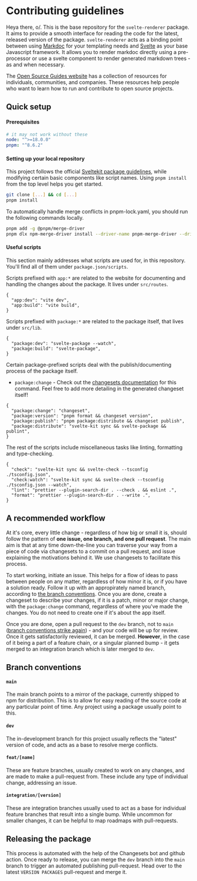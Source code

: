 # Contributing guidelines

Heya there, o/. This is the base repository for the `svelte-renderer` package. It aims to provide a smooth interface for reading the code for the latest, released version of the package. `svelte-renderer` acts as a binding point between using [Markdoc](https://markdoc.dev) for your templating needs and [Svelte](https://svelte.dev) as your base Javascript framework. It allows you to render markdoc directly using a pre-processor or use a svelte component to render generated markdown trees - as and when necessary.

The [Open Source Guides website](https://opensource.guide) has a collection of resources for individuals, communities, and companies. These resources help people who want to learn how to run and contribute to open source projects.

## Quick setup

#### Prerequisites

```yaml
# it may not work without these
node: "^>=18.0.0"
pnpm: "^8.6.2"
```

#### Setting up your local repository

This project follows the official [Sveltekit package guidelines](https://kit.svelte.dev/docs/packaging), while modifying certain basic components like script names. Using `pnpm install` from the top level helps you get started.

```bash
git clone [...] && cd [...]
pnpm install
```

To automatically handle merge conflicts in pnpm-lock.yaml, you should run the following commands locally.

```bash
pnpm add -g @pnpm/merge-driver
pnpm dlx npm-merge-driver install --driver-name pnpm-merge-driver --driver "pnpm-merge-driver %A %O %B %P" --files pnpm-lock.yaml
```

#### Useful scripts

This section mainly addresses what scripts are used for, in this repository. You'll find all of them under `package.json/scripts`.

Scripts prefixed with `app:*` are related to the website for documenting and handling the changes about the package. It lives under `src/routes`.

```json5
{
  "app:dev": "vite dev",
  "app:build": "vite build",
}
```

Scripts prefixed with `package:*` are related to the package itself, that lives under `src/lib`.

```json5
{
  "package:dev": "svelte-package --watch",
  "package:build": "svelte-package",
}
```

Certain package-prefixed scripts deal with the publish/documenting process of the package itself.

- `package:change` - Check out the [changesets documentation](https://github.com/changesets/changesets/blob/main/docs/adding-a-changeset.md) for this command. Feel free to add more detailing in the generated changeset itself!

```json5
{
  "package:change": "changeset",
  "package:version": "pnpm format && changeset version",
  "package:publish": "pnpm package:distribute && changeset publish",
  "package:distribute": "svelte-kit sync && svelte-package && publint",
}
```

The rest of the scripts include miscellaneous tasks like linting, formatting and type-checking.

```json5
{
  "check": "svelte-kit sync && svelte-check --tsconfig ./tsconfig.json",
  "check:watch": "svelte-kit sync && svelte-check --tsconfig ./tsconfig.json --watch",
  "lint": "prettier --plugin-search-dir . --check . && eslint .",
  "format": "prettier --plugin-search-dir . --write .",
}
```

## A recommended workflow

At it's core, every little change - regardless of how big or small it is, should follow the pattern of **one issue, one branch, and one pull request**. The main aim is that at any time down-the-line you can traverse your way from a piece of code via changesets to a commit on a pull request, and issue explaining the motivations behind it. We use changesets to facilitate this process.

To start working, initiate an issue. This helps for a flow of ideas to pass between people on any matter, regardless of how minor it is, or if you have a solution ready. Follow it up with an appropirately named branch, according to [the branch conventions](#branch-conventions). Once you are done, create a changeset to describe your changes, if it is a patch, minor or major change, with the `package:change` command, regardless of where you've made the changes. You do not need to create one if it's about the app itself.

Once you are done, open a pull request to the `dev` branch, not to `main` ([branch conventions strike again](#branch-conventions)) - and your code will be up for review. Once it gets satisfactorily reviewed, it can be merged. **However**, in the case of it being a part of a feature chain, or a singular planned bump - it gets merged to an integration branch which is later merged to `dev`.

## Branch conventions

#### `main`

The main branch points to a mirror of the package, currently shipped to npm for distribution. This is to allow for easy reading of the source code at any particular point of time. Any project using a package usually point to this.

#### `dev`

The in-development branch for this project usually reflects the "latest" version of code, and acts as a base to resolve merge conflicts.

#### `feat/[name]`

These are feature branches, usually created to work on any changes, and are made to make a pull-request from. These include any type of individual change, addressing an issue.

#### `integration/[version]`

These are integration branches usually used to act as a base for individual feature branches that result into a single bump. While uncommon for smaller changes, it can be helpful to map roadmaps with pull-requests.

## Releasing the package

This process is automated with the help of the Changesets bot and github action. Once ready to release, you can merge the `dev` branch into the `main` branch to trigger an automated publishing pull-request. Head over to the latest `VERSION PACKAGES` pull-request and merge it.
